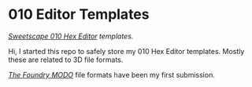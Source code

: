 # **010 Editor Templates**
*[Sweetscape 010 Hex Editor](https://www.sweetscape.com/) templates.*


Hi, I started this repo to safely store my 010 Hex Editor templates. Mostly these are related to 3D file formats.

*[The Foundry MODO](https://www.foundry.com/products/modo)* file formats have been my first submission.
